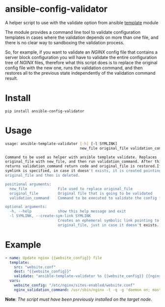 # ansible-config-validator

A helper script to use with the validate option from ansible 
[template](https://docs.ansible.com/ansible/latest/modules/template_module.html) module

The module provides a command line tool to validate configuration templates in cases where the validation depends
on more than one file, and there is no clear way to sandboxing the validation process.

So, for example, if you want to validate an *NGINX* config file that contains a server block configuration you will have
to validate the entire configuration tree of *NGINX* files, therefore what this script does is to replace 
the original config file with the new one, runs the validation command, and then restores all to the previous state 
independently of the validation command result.

# Install

```shell script
pip install ansible-config-validator
```

# Usage

```bash
usage: ansible-template-validator [-h] [-l SYMLINK]
                                  new_file original_file validation_command

Command to be used as helper with ansible template validate. Replaces
original_file with new_file, and then run validation_command. After this,
returns validation_command return code and original_file is restored.If a
symlink is specified, in case it doesn't exists, it is created pointing to
original_file and then is deleted.

positional arguments:
  new_file              File used to replace original_file
  original_file         Original file that is going to be validated
  validation_command    Command to be executed to validate the config files

optional arguments:
  -h, --help            show this help message and exit
  -l SYMLINK, --create-sym-link SYMLINK
                        Creates an ephemeral symbolic link pointing to
                        original_file, just in case it doesn't exists.

```

# Example 

```yaml
- name: Update nginx {{website_config}} file
  template:
    src: "website.conf"
    dest: "{{website_config}}"
    validate: "ansible-template-validator %s {{website_config}} {{nginx_validation_command|quote}}"
  vars:
    website_config: "/etc/nginx/sites-enabled/website.conf"
    nginx_validation_command: /usr/sbin/nginx -t -q -g 'daemon on; master_process on;
```

**Note**: _The script must have been previously installed on the target node._

  

